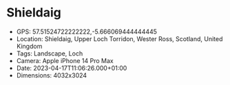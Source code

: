 # Shieldaig

- GPS: 57.51524722222222,-5.666069444444445
- Location: Shieldaig, Upper Loch Torridon, Wester Ross, Scotland, United Kingdom
- Tags: Landscape, Loch
- Camera: Apple iPhone 14 Pro Max
- Date: 2023-04-17T11:06:26.000+01:00
- Dimensions: 4032x3024
